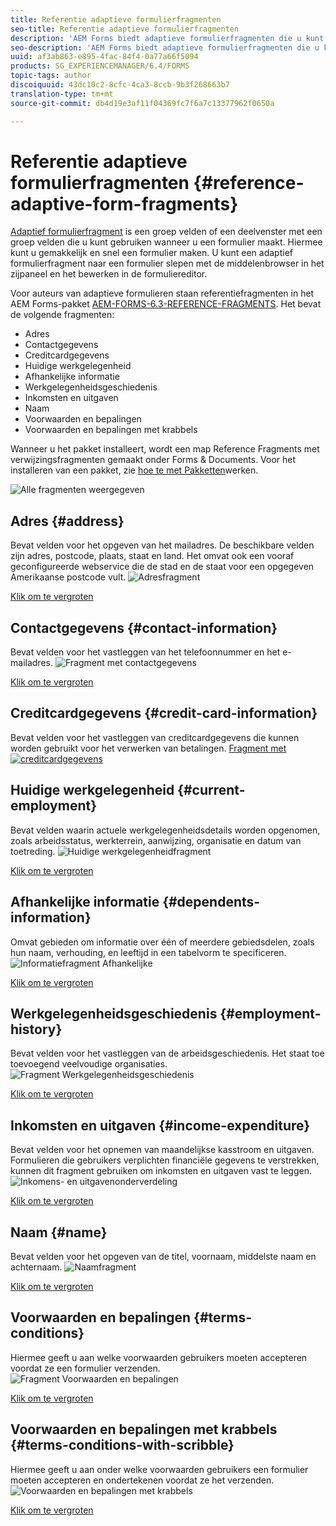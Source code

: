 ```yaml
---
title: Referentie adaptieve formulierfragmenten
seo-title: Referentie adaptieve formulierfragmenten
description: 'AEM Forms biedt adaptieve formulierfragmenten die u kunt gebruiken als elementen om snel een formulier te maken. '
seo-description: 'AEM Forms biedt adaptieve formulierfragmenten die u kunt gebruiken als elementen om snel een formulier te maken. '
uuid: af3ab863-e895-4fac-84f4-0a77a66f5094
products: SG_EXPERIENCEMANAGER/6.4/FORMS
topic-tags: author
discoiquuid: 43dc10c2-8cfc-4ca3-8ccb-9b3f268663b7
translation-type: tm+mt
source-git-commit: db4d19e3af11f04369fc7f6a7c13377962f0650a

---
```



# Referentie adaptieve formulierfragmenten {#reference-adaptive-form-fragments}

[Adaptief formulierfragment](/help/forms/using/adaptive-form-fragments.md) is een groep velden of een deelvenster met een groep velden die u kunt gebruiken wanneer u een formulier maakt. Hiermee kunt u gemakkelijk en snel een formulier maken. U kunt een adaptief formulierfragment naar een formulier slepen met de middelenbrowser in het zijpaneel en het bewerken in de formuliereditor.

Voor auteurs van adaptieve formulieren staan referentiefragmenten in het AEM Forms-pakket [AEM-FORMS-6.3-REFERENCE-FRAGMENTS](https://www.adobeaemcloud.com/content/marketplace/marketplaceProxy.html?packagePath=/content/companies/public/adobe/packages/cq630/fd/AEM-FORMS-6.3-REFERENCE-FRAGMENTS). Het bevat de volgende fragmenten:

* Adres
* Contactgegevens
* Creditcardgegevens
* Huidige werkgelegenheid
* Afhankelijke informatie
* Werkgelegenheidsgeschiedenis
* Inkomsten en uitgaven
* Naam
* Voorwaarden en bepalingen
* Voorwaarden en bepalingen met krabbels

Wanneer u het pakket installeert, wordt een map Reference Fragments met verwijzingsfragmenten gemaakt onder Forms &amp; Documents. Voor het installeren van een pakket, zie [hoe te met Pakketten](/help/sites-administering/package-manager.md)werken.

![Alle fragmenten weergegeven](assets/ootb-frags.png)

## Adres {#address}

Bevat velden voor het opgeven van het mailadres. De beschikbare velden zijn adres, postcode, plaats, staat en land. Het omvat ook een vooraf geconfigureerde webservice die de stad en de staat voor een opgegeven Amerikaanse postcode vult.
![Adresfragment](assets/address.png)

[Klik om te vergroten](assets/address.png)

## Contactgegevens {#contact-information}

Bevat velden voor het vastleggen van het telefoonnummer en het e-mailadres.
![Fragment met contactgegevens](assets/contact-info.png)

[Klik om te vergroten](assets/contact-info-1.png)

## Creditcardgegevens {#credit-card-information}

Bevat velden voor het vastleggen van creditcardgegevens die kunnen worden gebruikt voor het verwerken van betalingen.
[ Fragment met ![creditcardgegevens](assets/cc-info.png)](assets/cc-info-1.png)

## Huidige werkgelegenheid {#current-employment}

Bevat velden waarin actuele werkgelegenheidsdetails worden opgenomen, zoals arbeidsstatus, werkterrein, aanwijzing, organisatie en datum van toetreding.
![Huidige werkgelegenheidfragment](assets/current-emp.png)

[Klik om te vergroten](assets/current-emp-1.png)

## Afhankelijke informatie {#dependents-information}

Omvat gebieden om informatie over één of meerdere gebiedsdelen, zoals hun naam, verhouding, en leeftijd in een tabelvorm te specificeren.
![Informatiefragment Afhankelijke](assets/dependents-info.png)

[Klik om te vergroten](assets/dependents-info-1.png)

## Werkgelegenheidsgeschiedenis {#employment-history}

Bevat velden voor het vastleggen van de arbeidsgeschiedenis. Het staat toe toevoegend veelvoudige organisaties.
![Fragment Werkgelegenheidsgeschiedenis](assets/emp-history.png)

[Klik om te vergroten](assets/emp-history-1.png)

## Inkomsten en uitgaven {#income-expenditure}

Bevat velden voor het opnemen van maandelijkse kasstroom en uitgaven. Formulieren die gebruikers verplichten financiële gegevens te verstrekken, kunnen dit fragment gebruiken om inkomsten en uitgaven vast te leggen.
![Inkomens- en uitgavenonderverdeling](assets/income.png)

[Klik om te vergroten](assets/income-1.png)

## Naam {#name}

Bevat velden voor het opgeven van de titel, voornaam, middelste naam en achternaam.
![Naamfragment](assets/name.png)

[Klik om te vergroten](assets/name-1.png)

## Voorwaarden en bepalingen {#terms-conditions}

Hiermee geeft u aan welke voorwaarden gebruikers moeten accepteren voordat ze een formulier verzenden.
![Fragment Voorwaarden en bepalingen](assets/tnc.png)

[Klik om te vergroten](assets/tnc-1.png)

## Voorwaarden en bepalingen met krabbels {#terms-conditions-with-scribble}

Hiermee geeft u aan onder welke voorwaarden gebruikers een formulier moeten accepteren en ondertekenen voordat ze het verzenden.
![Voorwaarden en bepalingen met krabbels](assets/tnc-scribble.png)

[Klik om te vergroten](assets/tnc-scribble-1.png)